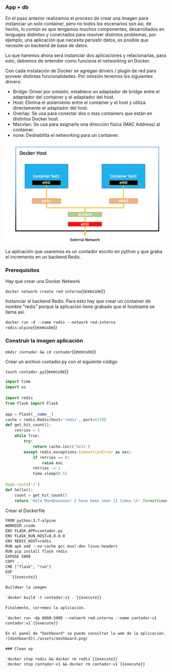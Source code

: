 ### App + db

En el paso anterior realizamos el proceso de crear una imagen para instanciar un solo container, pero no todos los escenarios son así, de hecho, lo común es que tengamos muchos componentes, desarrollados en lenguajes distintos y conectados para resolver distintos problemas, por ejemplo, una aplicación que necesita persistir datos, es posible que necesite un backend de base de datos. 

Lo que haremos ahora será instanciar dos aplicaciones y relacionarlas, para esto, debemos de entender como funciona el networking en Docker.  

Con cada instalación de Docker se agregan drivers / plugin de red para proveer distintas funcionalidades. Por omisión tenemos los siguientes drivers:  
* Bridge: Driver por omisión, establece un adaptador de bridge entre el adaptador del container y el adaptador del host.
* Host: Elimina el aislamiento entre el container y el host y utiliza directamente el adaptador del host.
* Overlay: Se usa para conectar dos o mas containers que están en distintos Docker host.
* Macvlan: Se usa para asignarle una dirección física (MAC Address) al container.
* none: Deshabilita el networking para un container.

![docker-network](./assets/docker-network.png)

La aplicación que usaremos es un contador escrito en python y que graba el incremento en un backend Redis. 
### Prerequisitos

Hay que crear una Docker Network  

`docker network create red-interna`{{execute}}  

Instanciar el backend Redis. Para esto hay que crear un container de nombre "redis" porque la aplicación tiene grabado que el hostname se llama asi.  

`docker run -d --name redis --network red-interna redis:alpine`{{execute}}  

### Construír la imagen aplicación

`mkdir contador && cd contador`{{execute}}  

Crear un archivo contador.py con el siguiente código  

`touch contador.py`{{execute}}  

```python  
import time
import os

import redis
from flask import Flask

app = Flask(__name__)
cache = redis.Redis(host='redis', port=6379)
def get_hit_count():
    retries = 5
    while True:
        try:
            return cache.incr('hits')
        except redis.exceptions.ConnectionError as exc:
            if retries == 0:
                raise exc
            retries -= 1
            time.sleep(0.5)

@app.route('/')
def hello():
    count = get_hit_count()
    return 'Hola Mundooooooo! I have been seen {} times.\n'.format(count)
```  

Crear el Dockerfile

```cat <<EOF > Dockerfile
FROM python:3.7-alpine
WORKDIR /code
ENV FLASK_APP=contador.py
ENV FLASK_RUN_HOST=0.0.0.0
ENV REDIS_HOST=redis
RUN apk add --no-cache gcc musl-dev linux-headers
RUN pip install flask redis
EXPOSE 5000
COPY . .
CMD ["flask", "run"]
EOF
```{{execute}}  

Buildear la imagen  

`docker build -t contador:v1 .`{{execute}}  

Finalmente, corremos la aplicación.

`docker run -dp 8080:5000 --network red-interna --name contador-v1 contador:v1`{{execute}}  

En el panel de "Dashboard" se puede consultar la web de la aplicación.  
![dashboard](./assets/dashboard.png)

### Clean up

`docker stop redis && docker rm redis`{{execute}}
`docker stop contador-v1 && docker rm contador-v1`{{execute}}
